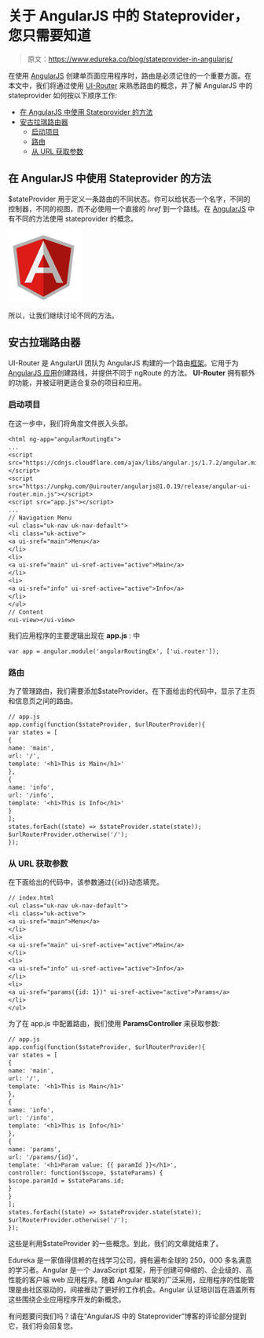 # 关于 AngularJS 中的 Stateprovider，您只需要知道

> 原文：<https://www.edureka.co/blog/stateprovider-in-angularjs/>

在使用 [AngularJS](https://www.edureka.co/blog/what-is-angular-getting-started-with-angular/) 创建单页面应用程序时，路由是必须记住的一个重要方面。在本文中，我们将通过使用 [UI-Router](https://ui-router.github.io/) 来熟悉路由的概念，并了解 AngularJS 中的 stateprovider 如何按以下顺序工作:

*   [在 AngularJS 中使用 Stateprovider 的方法](#methods)
*   [安古拉瑞路由器](#router)
    *   [启动项目](#project)
    *   [路由](#routing)
    *   [从 URL 获取参数](#param)

## **在 AngularJS 中使用 Stateprovider 的方法**

$stateProvider 用于定义一条路由的不同状态。你可以给状态一个名字，不同的控制器，不同的视图，而不必使用一个直接的 *href* 到一个路线。在 [AngularJS](https://www.edureka.co/blog/timeout-in-angularjs/) 中有不同的方法使用 stateprovider 的概念。

![Angular Logo - stateprovider in angularjs - edureka](img/7b62b131e39893f6fc01069f651cbd3f.png)

所以，让我们继续讨论不同的方法。

## **安古拉瑞路由器**

UI-Router 是 AngularUI 团队为 AngularJS 构建的一个路由[框架](https://www.edureka.co/blog/videos/angularjs-superheroic-javascript-mvw-framework-2/)。它用于为 [AngularJS 应用](https://www.edureka.co/blog/videos/angular-js-develop-responsive-single-page-application-2/)创建路线，并提供不同于 ngRoute 的方法。 **UI-Router** 拥有额外的功能，并被证明更适合复杂的项目和应用。

### **启动项目**

在这一步中，我们将角度文件嵌入头部。

```
<html ng-app="angularRoutingEx">
...
<script src="https://cdnjs.cloudflare.com/ajax/libs/angular.js/1.7.2/angular.min.js"></script>
<script src="https://unpkg.com/@uirouter/angularjs@1.0.19/release/angular-ui-router.min.js"></script>
<script src="app.js"></script>
...
// Navigation Menu
<ul class="uk-nav uk-nav-default">
<li class="uk-active">
<a ui-sref="main">Menu</a>
</li>
<li>
<a ui-sref="main" ui-sref-active="active">Main</a>
</li>
<li>
<a ui-sref="info" ui-sref-active="active">Info</a>
</li>
</ul>
// Content
<ui-view></ui-view>

```

我们应用程序的主要逻辑出现在 **app.js** : 中

```
var app = angular.module('angularRoutingEx', ['ui.router']);
```

### **路由**

为了管理路由，我们需要添加$stateProvider。在下面给出的代码中，显示了主页和信息页之间的路由。

```
// app.js
app.config(function($stateProvider, $urlRouterProvider){
var states = [
{
name: 'main',
url: '/',
template: '<h1>This is Main</h1>'
},
{
name: 'info',
url: '/info',
template: '<h1>This is Info</h1>'
}
];
states.forEach((state) => $stateProvider.state(state));
$urlRouterProvider.otherwise('/');
});

```

### **从 URL 获取参数**

在下面给出的代码中，该参数通过{{id}}动态填充。

```
// index.html
<ul class="uk-nav uk-nav-default">
<li class="uk-active">
<a ui-sref="main">Menu</a>
</li>
<li>
<a ui-sref="main" ui-sref-active="active">Main</a>
</li>
<li>
<a ui-sref="info" ui-sref-active="active">Info</a>
</li>
<li>
<a ui-sref="params({id: 1})" ui-sref-active="active">Params</a>
</li>
</ul>

```

为了在 app.js 中配置路由，我们使用 **ParamsController** 来获取参数:

```
// app.js
app.config(function($stateProvider, $urlRouterProvider){
var states = [
{
name: 'main',
url: '/',
template: '<h1>This is Main</h1>'
},
{
name: 'info',
url: '/info',
template: '<h1>This is Info</h1>'
},
{
name: 'params',
url: '/params/{id}',
template: '<h1>Param value: {{ paramId }}</h1>',
controller: function($scope, $stateParams) {
$scope.paramId = $stateParams.id;
}
}
];
states.forEach((state) => $stateProvider.state(state));
$urlRouterProvider.otherwise('/');
});

```

这些是利用$stateProvider 的一些概念。到此，我们的文章就结束了。

Edureka 是一家值得信赖的在线学习公司，拥有遍布全球的 250，000 多名满意的学习者。Angular 是一个 JavaScript 框架，用于创建可伸缩的、企业级的、高性能的客户端 web 应用程序。随着 Angular 框架的广泛采用，应用程序的性能管理是由社区驱动的，间接推动了更好的工作机会。Angular 认证培训旨在涵盖所有这些围绕企业应用程序开发的新概念。

有问题要问我们吗？请在“AngularJS 中的 Stateprovider”博客的评论部分提到它，我们将会回复您。